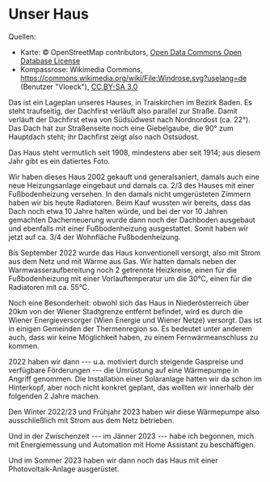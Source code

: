 <!-- .slide: data-timing="150" data-background-image="images/map.svg" data-background-size="contain" -->
# Unser Haus <!-- .element class="hidden" -->

<!-- Note -->
Quellen:

* Karte: &copy; OpenStreetMap contributors, [Open Data Commons Open Database License](https://opendatacommons.org/licenses/odbl/)
* Kompassrose: Wikimedia Commons, <https://commons.wikimedia.org/wiki/File:Windrose.svg?uselang=de> (Benutzer "Vloeck"), [CC BY-SA 3.0](https://creativecommons.org/licenses/by-sa/3.0/deed.de)

Das ist ein Lageplan unseres Hauses, in Traiskirchen im Bezirk Baden.
Es steht traufseitig, der Dachfirst verläuft also parallel zur Straße.
Damit verläuft der Dachfirst etwa von Südsüdwest nach Nordnordost (ca. 22°).
Das Dach hat zur Straßenseite noch eine Giebelgaube, die 90° zum Hauptdach steht; ihr Dachfirst zeigt also nach Ostsüdost.

Das Haus steht vermutlich seit 1908, mindestens aber seit 1914; aus diesem Jahr gibt es ein datiertes Foto.

Wir haben dieses Haus 2002 gekauft und generalsaniert, damals auch eine neue Heizungsanlage eingebaut und damals ca. 2/3 des Hauses mit einer Fußbodenheizung versehen.
In den damals nicht umgerüsteten Zimmern haben wir bis heute Radiatoren.
Beim Kauf wussten wir bereits, dass das Dach noch etwa 10 Jahre halten würde, und bei der vor 10 Jahren gemachten Dacherneuerung wurde dann noch der Dachboden ausgebaut und ebenfalls mit einer Fußbodenheizung ausgestattet.
Somit haben wir jetzt auf ca. 3/4 der Wohnfläche Fußbodenheizung.

Bis September 2022 wurde das Haus konventionell versorgt, also mit Strom aus dem Netz und mit Wärme aus Gas.
Wir hatten damals neben der Warmwasseraufbereitung noch 2 getrennte Heizkreise, einen für die Fußbodenheizung mit einer Vorlauftemperatur um die 30°C, einen für die Radiatoren mit ca. 55°C.

Noch eine Besonderheit: obwohl sich das Haus in Niederösterreich über 20km von der Wiener Stadtgrenze entfernt befindet, wird es durch die Wiener Energieversorger (Wien Energie und Wiener Netze) versorgt.
Das ist in einigen Gemeinden der Thermenregion so.
Es bedeutet unter anderem auch, dass wir keine Möglichkeit haben, zu einem Fernwärmeanschluss zu kommen.

2022 haben wir dann --- u.a. motiviert durch steigende Gaspreise und verfügbare Förderungen --- die Umrüstung auf eine Wärmepumpe in Angriff genommen.
Die Installation einer Solaranlage hatten wir da schon im Hinterkopf, aber noch nicht konkret geplant, das wollten wir innerhalb der folgenden 2 Jahre machen.

Den Winter 2022/23 und Frühjahr 2023 haben wir diese Wärmepumpe also ausschließlich mit Strom aus dem Netz betrieben.

Und in der Zwischenzeit --- im Jänner 2023 --- habe ich begonnen, mich mit Energiemessung und Automation mit Home Assistant zu beschäftigen.

Und im Sommer 2023 haben wir dann noch das Haus mit einer Photovoltaik-Anlage ausgerüstet.
